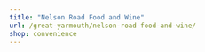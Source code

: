 ```yaml
---
title: "Nelson Road Food and Wine"
url: /great-yarmouth/nelson-road-food-and-wine/
shop: convenience
---
```

